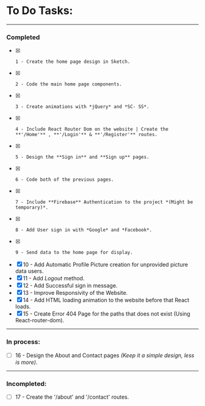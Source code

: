 # To Do Tasks:
  
---
 
### Completed
- [x]     1 - Create the home page design in Sketch.  
- [x]     2 - Code the main home page components.  
- [x]     3 - Create animations with *jQuery* and *SC- SS*.  
- [x]     4 - Include React Router Dom on the website | Create the **'/Home'** , **'/Login'** & **'/Register'** routes.  
- [x]     5 - Design the **Sign in** and **Sign up** pages.  
- [x]     6 - Code both of the previous pages.  
- [x]     7 - Include **Firebase** Authentication to the project *(Might be temporary)*.  
- [x]     8 - Add User sign in with *Google* and *Facebook*.  
- [x]     9 - Send data to the home page for display.  
- [x]    10 - Add Automatic Profile Picture creation for unprovided picture data users.  
- [x]    11 - Add *Logout* method.  
- [x]    12 - Add Successful sign in message.  
- [x]    13 - Improve Responsivity of the Website.  
- [x]    14 - Add HTML loading animation to the website before that React loads.  
- [x]    15 - Create Error 404 Page for the paths that does not exist (Using React-router-dom).  
  
---
  
### In process:
- [ ]    16 - Design the About and Contact pages *(Keep it a simple design, less is more)*. 
  
---
  
### Incompleted:
- [ ]    17 - Create the '/about' and '/contact' routes.  
